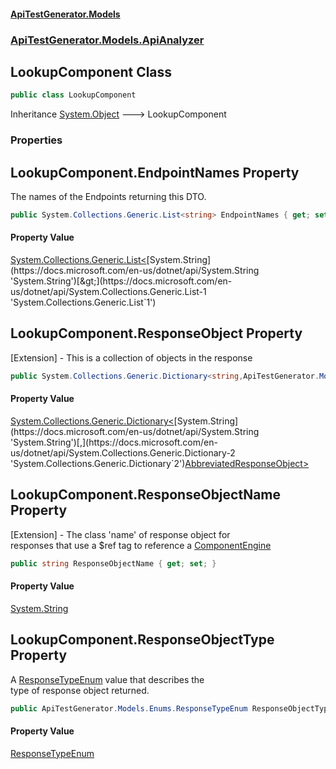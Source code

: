 #### [ApiTestGenerator.Models](ApiTestGenerator.Models.md 'ApiTestGenerator.Models')
### [ApiTestGenerator.Models.ApiAnalyzer](ApiTestGenerator.Models.md#ApiTestGenerator.Models.ApiAnalyzer 'ApiTestGenerator.Models.ApiAnalyzer')

## LookupComponent Class

```csharp
public class LookupComponent
```

Inheritance [System.Object](https://docs.microsoft.com/en-us/dotnet/api/System.Object 'System.Object') &#129106; LookupComponent
### Properties

<a name='ApiTestGenerator.Models.ApiAnalyzer.LookupComponent.EndpointNames'></a>

## LookupComponent.EndpointNames Property

The names of the Endpoints returning this DTO.

```csharp
public System.Collections.Generic.List<string> EndpointNames { get; set; }
```

#### Property Value
[System.Collections.Generic.List&lt;](https://docs.microsoft.com/en-us/dotnet/api/System.Collections.Generic.List-1 'System.Collections.Generic.List`1')[System.String](https://docs.microsoft.com/en-us/dotnet/api/System.String 'System.String')[&gt;](https://docs.microsoft.com/en-us/dotnet/api/System.Collections.Generic.List-1 'System.Collections.Generic.List`1')

<a name='ApiTestGenerator.Models.ApiAnalyzer.LookupComponent.ResponseObject'></a>

## LookupComponent.ResponseObject Property

[Extension] - This is a collection of objects in the response

```csharp
public System.Collections.Generic.Dictionary<string,ApiTestGenerator.Models.ApiDocs.AbbreviatedResponseObject> ResponseObject { get; set; }
```

#### Property Value
[System.Collections.Generic.Dictionary&lt;](https://docs.microsoft.com/en-us/dotnet/api/System.Collections.Generic.Dictionary-2 'System.Collections.Generic.Dictionary`2')[System.String](https://docs.microsoft.com/en-us/dotnet/api/System.String 'System.String')[,](https://docs.microsoft.com/en-us/dotnet/api/System.Collections.Generic.Dictionary-2 'System.Collections.Generic.Dictionary`2')[AbbreviatedResponseObject](AbbreviatedResponseObject.md 'ApiTestGenerator.Models.ApiDocs.AbbreviatedResponseObject')[&gt;](https://docs.microsoft.com/en-us/dotnet/api/System.Collections.Generic.Dictionary-2 'System.Collections.Generic.Dictionary`2')

<a name='ApiTestGenerator.Models.ApiAnalyzer.LookupComponent.ResponseObjectName'></a>

## LookupComponent.ResponseObjectName Property

[Extension] - The class 'name' of response object for  
responses that use a $ref tag to reference a [ComponentEngine](https://docs.microsoft.com/en-us/dotnet/api/ComponentEngine 'ComponentEngine')

```csharp
public string ResponseObjectName { get; set; }
```

#### Property Value
[System.String](https://docs.microsoft.com/en-us/dotnet/api/System.String 'System.String')

<a name='ApiTestGenerator.Models.ApiAnalyzer.LookupComponent.ResponseObjectType'></a>

## LookupComponent.ResponseObjectType Property

A [ResponseTypeEnum](ResponseTypeEnum.md 'ApiTestGenerator.Models.Enums.ResponseTypeEnum') value that describes the  
type of response object returned.

```csharp
public ApiTestGenerator.Models.Enums.ResponseTypeEnum ResponseObjectType { get; set; }
```

#### Property Value
[ResponseTypeEnum](ResponseTypeEnum.md 'ApiTestGenerator.Models.Enums.ResponseTypeEnum')